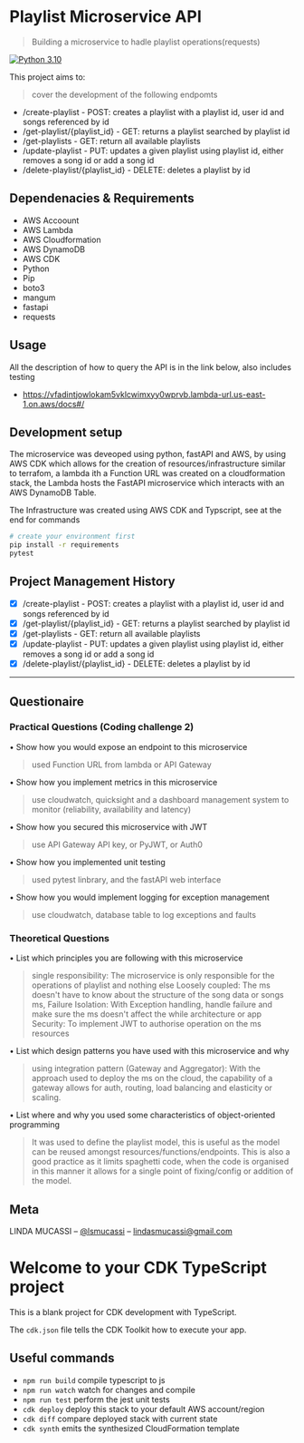 # Playlist Microservice API

> Building a microservice to hadle playlist operations(requests)

[![Python 3.10](https://img.shields.io/badge/python-3.10-blue.svg)](https://www.python.org/downloads/release/python-360/)

This project aims to:

> cover the development of the following endpomts

- /create-playlist - POST: creates a playlist with a playlist id, user id and songs referenced by id
- /get-playlist/{playlist_id} - GET: returns a playlist searched by playlist id
- /get-playlists - GET: return all available playlists
- /update-playlist - PUT: updates a given playlist using playlist id, either removes a song id or add a song id
- /delete-playlist/{playlist_id} - DELETE: deletes a playlist by id

## Dependenacies & Requirements

- AWS Accoount
- AWS Lambda
- AWS Cloudformation
- AWS DynamoDB
- AWS CDK
- Python
- Pip
- boto3
- mangum
- fastapi
- requests

## Usage

All the description of how to query the API is in the link below, also includes testing

- https://vfadintjowlokam5vklcwimxyy0wprvb.lambda-url.us-east-1.on.aws/docs#/

## Development setup

The microservice was deveoped using python, fastAPI and AWS, by using AWS CDK which allows for the creation of resources/infrastructure similar to terrafom, a lambda ith a Function URL was created on a cloudformation stack, the Lambda hosts the FastAPI microservice which interacts with an AWS DynamoDB Table.

The Infrastructure was created using AWS CDK and Typscript, see at the end for commands

```sh
# create your environment first
pip install -r requirements
pytest
```

## Project Management History

- [x] /create-playlist - POST: creates a playlist with a playlist id, user id and songs referenced by id
- [x] /get-playlist/{playlist_id} - GET: returns a playlist searched by playlist id
- [x] /get-playlists - GET: return all available playlists
- [x] /update-playlist - PUT: updates a given playlist using playlist id, either removes a song id or add a song id
- [x] /delete-playlist/{playlist_id} - DELETE: deletes a playlist by id

---

## Questionaire

### Practical Questions (Coding challenge 2)
• Show how you would expose an endpoint to this microservice

> used Function URL from lambda or API Gateway

• Show how you implement metrics in this microservice

> use cloudwatch, quicksight and a dashboard management system to monitor (reliability, availability and latency)

• Show how you secured this microservice with JWT

> use API Gateway API key, or PyJWT, or Auth0

• Show how you implemented unit testing

> used pytest linbrary, and the fastAPI web interface

• Show how you would implement logging for exception management

> use cloudwatch, database table to log exceptions and faults

### Theoretical Questions
• List which principles you are following with this microservice

> single responsibility: The microservice is only responsible for the operations of playlist and nothing else
> Loosely coupled: The ms doesn't have to know about the structure of the song data or songs ms,
> Failure Isolation: With Exception handling, handle failure and make sure the ms doesn't affect the while architecture or app
> Security: To implement JWT to authorise operation on the ms resources

• List which design patterns you have used with this microservice and why

> using integration pattern (Gateway and Aggregator): With the approach used to deploy the ms on the cloud, the capability of a gateway allows for auth, routing, load balancing and elasticity or scaling.

• List where and why you used some characteristics of object-oriented programming

> It was used to define the playlist model, this is useful as the model can be reused amongst resources/functions/endpoints. This is also a good practice as it limits spaghetti code, when the code is organised in this manner it allows for a single point of fixing/config or addition of the model.

## Meta

LINDA MUCASSI – [@lsmucassi](https://twitter.com/lsmucassi) – lindasmucassi@gmail.com

# Welcome to your CDK TypeScript project

This is a blank project for CDK development with TypeScript.

The `cdk.json` file tells the CDK Toolkit how to execute your app.

## Useful commands

- `npm run build` compile typescript to js
- `npm run watch` watch for changes and compile
- `npm run test` perform the jest unit tests
- `cdk deploy` deploy this stack to your default AWS account/region
- `cdk diff` compare deployed stack with current state
- `cdk synth` emits the synthesized CloudFormation template
